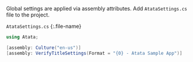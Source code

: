 Global settings are applied via assembly attributes. Add `AtataSettings.cs` file to the project.

`AtataSettings.cs`
{:.file-name}

```cs
using Atata;

[assembly: Culture("en-us")]
[assembly: VerifyTitleSettings(Format = "{0} - Atata Sample App")]
```